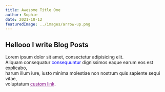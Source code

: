```yaml
---
title: Awesome Title One
author: Sophie
date: 2021-10-12
featuredImage: ../images/arrow-up.png
---
```


## Hellooo I write Blog Posts

Lorem ipsum dolor sit amet, consectetur adipisicing elit.  
Aliquam consequatur <span style="color:blue">consequuntur</span> dignissimos eaque earum eos est explicabo,   
harum illum iure, iusto minima molestiae non nostrum quis sapiente sequi vitae,  
voluptatum <a href="https://www.google.com/" style="color: purple; text-decoration: underline;text-decoration-style: dotted;">custom link</a>.

